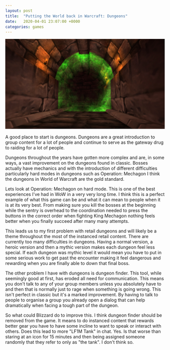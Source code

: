 ```yaml
---
layout: post
title:  "Putting the World back in Warcraft: Dungeons"
date:   2020-04-01 23:07:00 +0000
categories: games
---
```


![](/assets/puttingtheworldbackinwarcraft/dungeon.jpg)

A good place to start is dungeons. Dungeons are a great introduction to group content for a lot of people and continue to serve as the gateway drug to raiding for a lot of people.

Dungeons throughout the years have gotten more complex and are, in some ways, a vast improvement on the dungeons found in classic. Bosses actually have mechanics and with the introduction of different difficulties particularly hard modes in dungeons such as Operation: Mechagon I think the dungeons in World of Warcraft are the gold standard.

Lets look at Operation: Mechagon on hard mode. This is one of the best experiences I've had in WoW in a very very long time. I think this is a perfect example of what this game can be and what it can mean to people when it is at its very best. From making sure you kill the bosses at the beginning while the sentry is overhead to the coordination needed to press the buttons in the correct order when fighting King Mechagon nothing feels better when you finally succeed after many many attempts.

This leads us to my first problem with retail dungeons and will likely be a theme throughout the most of the instanced retail content. There are currently too many difficulties in dungeons. Having a normal version, a heroic version and then a mythic version makes each dungeon feel less special. If each dungeon was mythic level it would mean you have to put in some serious work to get past the encounter making it feel dangerous and rewarding when you are finally able to down that final boss.

The other problem I have with dungeons is dungeon finder. This tool, while seemingly good at first, has eroded all need for communication. This means you don't talk to any of your group members unless you absolutely have to and then that is normally just to rage when something is going wrong. This isn't perfect in classic but it's a marked improvement. By having to talk to people to organise a group you already open a dialog that can help dramatically when facing a tough part of the dungeon.

So what could Blizzard do to improve this. I think dungeon finder should be removed from the game. It means to do instanced content that rewards better gear you have to have some incline to want to speak or interact with others. Does this lead to more "LF1M Tank" in chat. Yes. Is that worse than staring at an icon for 15 minutes and then being assigned someone randomly that they refer to only as "the tank". I don't think so.
